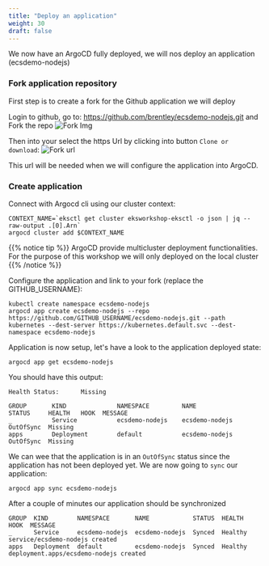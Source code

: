```yaml
---
title: "Deploy an application"
weight: 30
draft: false
---
```


We now have an ArgoCD fully deployed, we will nos deploy an application (ecsdemo-nodejs)

### Fork application repository
First step is to create a fork for the Github application we will deploy

Login to github, go to: https://github.com/brentley/ecsdemo-nodejs.git and Fork the repo
![Fork Img](/images/argocd/fork_app_repo.jpg)

Then into your select the https Url by clicking into button `Clone or download`:
![Fork url](/images/argocd/fork_url.jpg)

This url will be needed when we will configure the application into ArgoCD.

### Create application

Connect with Argocd cli using our cluster context:
```
CONTEXT_NAME=`eksctl get cluster eksworkshop-eksctl -o json | jq --raw-output .[0].Arn`
argocd cluster add $CONTEXT_NAME
```

{{% notice tip %}}
ArgoCD provide multicluster deployment functionalities. For the purpose of this workshop we will only deployed on the local cluster
{{% /notice %}}

Configure the application and link to your fork (replace the GITHUB_USERNAME):
```
kubectl create namespace ecsdemo-nodejs
argocd app create ecsdemo-nodejs --repo https://github.com/GITHUB_USERNAME/ecsdemo-nodejs.git --path kubernetes --dest-server https://kubernetes.default.svc --dest-namespace ecsdemo-nodejs
```

Application is now setup, let's have a look to the application deployed state:
```
argocd app get ecsdemo-nodejs
```

You should have this output:
```
Health Status:      Missing

GROUP       KIND              NAMESPACE         NAME              STATUS     HEALTH   HOOK  MESSAGE
_           Service           ecsdemo-nodejs    ecsdemo-nodejs    OutOfSync  Missing        
apps        Deployment        default           ecsdemo-nodejs    OutOfSync  Missing        
```

We can wee that the application is in an `OutOfSync` status since the application has not been deployed yet. 
We are now going to `sync` our application:
```
argocd app sync ecsdemo-nodejs
```

After a couple of minutes our application should be synchronized 
```
GROUP  KIND        NAMESPACE       NAME            STATUS  HEALTH   HOOK  MESSAGE
_      Service     ecsdemo-nodejs  ecsdemo-nodejs  Synced  Healthy        service/ecsdemo-nodejs created
apps   Deployment  default         ecsdemo-nodejs  Synced  Healthy        deployment.apps/ecsdemo-nodejs created
```

